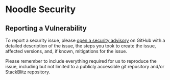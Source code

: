 # Noodle Security

## Reporting a Vulnerability

To report a security issue, please [open a security advisory](https://github.com/noodle-run/noodle/security/advisories/new) on GitHub with a detailed description of the issue, the steps you took to create the issue, affected versions, and, if known, mitigations for the issue.

Please remember to include everything required for us to reproduce the issue, including but not limited to a publicly accessible git repository and/or StackBlitz repository.
